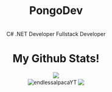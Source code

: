 <div align="center">
<h1>PongoDev</h1>
<br>
C# .NET Developer
Fullstack Developer
<br>
<h1>My Github Stats!</h1>
<img src="https://komarev.com/ghpvc/?username=endlessapacaYT&color=blue">
<br>
<img align="center" src="https://github-readme-stats.vercel.app/api?username=endlessalpacaYT&show_icons=true&locale=en&theme=dark" alt="endlessalpacaYT" />
<img align="center" src="https://github-readme-stats.vercel.app/api/top-langs/?username=endlessalpacaYT&layout=donut&theme=dark" />
</div>



<!---
endlessalpacaYT/endlessalpacaYT is a ✨ special ✨ repository because its `README.md` (this file) appears on your GitHub profile.
You can click the Preview link to take a look at your changes.
--->
